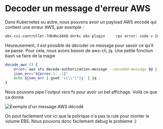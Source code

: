 # Decoder un message d'erreur AWS

Dans Kubernetes ou autre, nous pouvons avoir un payload AWS encodé qui contient une erreur AWS, par exemple :

```bash
ebs-csi-controller-7d64bcb848-dnrkc ebs-plugin     rpc error: code = Internal desc = Could not attach volume "vol-0258901b6a2b73351" to node "i-06a93e7546605d65a": could not attach volume "vol-0258901b6a2b73351" to node "i-06a93e7546605d65a": UnauthorizedOperation: You are not authorized to perform this operation. Encoded authorization failure message: N1ZRrJ6sHnCD0Kf7vWhqtRr5iyt5LXi6x2HR4UZuAy3WDHA6tS-0IP1mlVzuPU9K7C2FMrqTzL8uoFLVk4e2Pp58_K8SODg-0dCNascwZgZ9ubNXzAiegkQuho1aQUO6qH7Q4RdTg4kDfl9aocvzrSpCu66z6U3_4s-sd3TjpTOrqw9Je1Umhk7LD2YetnFammK9fJSZyjvknv_7yWs08-5IpVt3EAwWGmmxvxBlHf0WbnpUP7GSE_9C3ux5tlbzOzNtX3lRmoKNbYFU2ygwNH_el4PDny_7jgjlZMnm_oGFqyo4trcPXOAZ0_Fg68qnCOSm_q2L-kXYAmMyNva238kI9ruYtUKCvd2ihOAuHQ0vQgN4rjjQ82Mu2SNwe-jSb3h2uht1vAALfT38g9AR33dIkiq43TtsEKnQiKlV29dygZal_Fwg7E1BlHl2wkj5zhWvRVN_mQ_LKY_6NQ1xnRWTqBrncCq5zxI1duoUK9nIoS_yM-a5dKNiFesqDNjtwHVMMra1mTw2vil86TnOHjaGFKg1PhCjXS9zPldWNVGvG6wdCOH38JL7xBt7iTF4saJG7skHq5XjdYmLxGTYiqP5gKTNLLKOEL9beGvAta2NpwzZJafLi7CQ0Je6Cu2yoc9eHdIgbIvziVFdGHz7Z-iePmPQ59IsHO_4Ra7oLd7tpauOKyOeKDTI9CxY_4qOkrG7C5V-alDc0RuhWWiKmcLi2BIoaIHWUebvUBgypC9XOCa4JD1q7dhQst137D6RBaISmr5FiITxaXZpg02HjPXiuf3IPkv3Krw46SeCj_k7sjpagu1dswT21ezaJv4rApbdTguHazEfpxSXCQqNJ9A0ItF
```

Heureusement, il est possible de décoder ce message pour savoir ce qu'il se passe. Pour cela, nous avons besoin de aws-cli, jq. Une petite fonction bash va faire de la magie

```bash
decode_aws () {
    error=`aws sts decode-authorization-message --encoded-message $@ | jq .DecodedMessage`
    json_err="${error:1: -1}"
    echo $json_err | gsed 's|\\"|"|g' | jq .
}
```

Nous pouvons pipe l'output vers fx pour avoir un bel affichage. Voilà ce que ça donne

![Exemple d'un message AWS décodé](./_screens/decoded_aws_message.png)

On peut facilement voir ici que la polirique n'a pas la rule pour monter le volume EBS. Nous pouvons donc facilement debug le probleme :)
